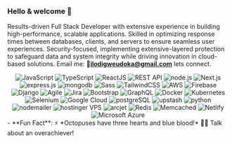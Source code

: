 ### Hello & welcome 👋

  Results-driven Full Stack Developer with extensive experience in building high-performance, scalable applications. Skilled in optimizing response times between databases, clients, and servers to ensure seamless user experiences. Security-focused, implementing extensive-layered protection to safeguard data and system integrity while driving innovation in cloud-based solutions. Email me: :email:<strong>ilodigweudoka@gmail.com</strong>  lets connect.

<div align="center">  
  <div>
    <img src="https://img.shields.io/badge/JavaScript-F7DF1E?style=for-the-badge&logo=javascript&logoColor=black" alt="JavaScript" />
    <img src="https://img.shields.io/badge/TypeScript-3178C6?style=for-the-badge&logo=typescript&logoColor=white" alt="TypeScript" />
    <img src="https://img.shields.io/badge/ReactJS-61DAFB?style=for-the-badge&logo=react&logoColor=black" alt="ReactJS" />
    <img src="https://img.shields.io/badge/REST_API-005571?style=for-the-badge&logo=restapi&logoColor=white" alt="REST API" />
    <img src="https://img.shields.io/badge/node.js-339933?style=for-the-badge&logo=Node.js&logoColor=white" alt="node.js" />
    <img src="https://img.shields.io/badge/Next.js-000000?style=for-the-badge&logo=next.js&logoColor=white" alt="Next.js" />
    <img src="https://img.shields.io/badge/express.js-000000?style=for-the-badge&logo=express&logoColor=white" alt="express.js" />
    <img src="https://img.shields.io/badge/-MongoDB-13aa52?style=for-the-badge&logo=mongodb&logoColor=white" alt="mongodb" />
    <img src="https://img.shields.io/badge/Sass-CC6699?style=for-the-badge&logo=sass&logoColor=white" alt="Sass" />
    <img src="https://img.shields.io/badge/TailwindCSS-38B2AC?style=for-the-badge&logo=tailwindcss&logoColor=white" alt="TailwindCSS" />
    <img src="https://img.shields.io/badge/AWS-FF9900?style=for-the-badge&logo=amazonaws&logoColor=white" alt="AWS" />
    <img src="https://img.shields.io/badge/Firebase-FFCA28?style=for-the-badge&logo=firebase&logoColor=black" alt="Firebase" />
    <img src="https://img.shields.io/badge/Django-092E20?style=for-the-badge&logo=django&logoColor=white" alt="Django" />
    <img src="https://img.shields.io/badge/Agile-0277BD?style=for-the-badge&logo=agile&logoColor=white" alt="Agile" />
    <img src="https://img.shields.io/badge/Jira-0052CC?style=for-the-badge&logo=jira&logoColor=white" alt="Jira" />
    <img src="https://img.shields.io/badge/Bootstrap-7952B3?style=for-the-badge&logo=bootstrap&logoColor=white" alt="Bootstrap" />
    <img src="https://img.shields.io/badge/GraphQL-E10098?style=for-the-badge&logo=graphql&logoColor=white" alt="GraphQL" />
    <img src="https://img.shields.io/badge/Docker-2496ED?style=for-the-badge&logo=docker&logoColor=white" alt="Docker" />
    <img src="https://img.shields.io/badge/Kubernetes-326CE5?style=for-the-badge&logo=kubernetes&logoColor=white" alt="Kubernetes" />
    <img src="https://img.shields.io/badge/Selenium-43B02A?style=for-the-badge&logo=selenium&logoColor=white" alt="Selenium" />
    <img src="https://img.shields.io/badge/Google_Cloud-4285F4?style=for-the-badge&logo=googlecloud&logoColor=white" alt="Google Cloud" />
    <img src="https://img.shields.io/badge/PostgreSQL-336791?style=for-the-badge&logo=postgresql&logoColor=white" alt="postgreSQL" />
    <img src="https://img.shields.io/badge/Upstash-08E066?style=for-the-badge&logo=upstash&logoColor=white" alt="upstash" />
    <img src="https://img.shields.io/badge/Python-F38C79?style=for-the-badge&logo=python&logoColor=white" alt="python" />
    <img src="https://img.shields.io/badge/Nodemailer-346F98?style=for-the-badge&logo=nodemailer&logoColor=white" alt="nodemailer" />
    <img src="https://img.shields.io/badge/Hostinger_VPS-673DE6?style=for-the-badge&logo=hostinger&logoColor=white" alt="hostinger VPS" />
    <img src="https://img.shields.io/badge/Arcjet-000000?style=for-the-badge&logo=data:image/svg+xml;base64,PHN2ZyB3aWR0aD0iMzQiIGhlaWdodD0iMzQiIHZpZXdCb3g9IjAgMCAzNCAzNCIgZmlsbD0ibm9uZSIgeG1sbnM9Imhttp://www.w3.org/2000/svgIj48cGF0aCBkPSJNMzMgMThDMzMgMjUuNzI4IDI3LjczIDMyIDIxIDEySDFWMTBDNy4yNzIgMTAgMTMgMTUuMjcgMTMgMjFDMTMgMjYuNzMgNy4yNzIgMzIgMSAzMkgxMUMxNy43MjggMzIgMjMgMjYuNzMgMjMgMjFDMjMgMTUuMjcgMTcuNzMgMTAgMTEgMTBIMzdWMTBaIiBmaWxsPSJ3aGl0ZSIvPjwvc3ZnPg==&logoColor=white" alt="arcjet" />
    <img src="https://img.shields.io/badge/Redis-DC382D?style=for-the-badge&logo=redis&logoColor=white" alt="Redis" />
    <img src="https://img.shields.io/badge/Memcached-013C57?style=for-the-badge&logo=memcached&logoColor=white" alt="Memcached" />
    <img src="https://img.shields.io/badge/Netlify-00C7B7?style=for-the-badge&logo=netlify&logoColor=white" alt="Netlify" />
    <img src="https://img.shields.io/badge/Azure-0078D4?style=for-the-badge&logo=microsoft-azure&logoColor=white" alt="Microsoft Azure" />  
  </div>
</div>
-
 **Fun Fact**:  ⚡ *Octopuses have three hearts and blue blood!* 🐙💙 Talk about an overachiever!
